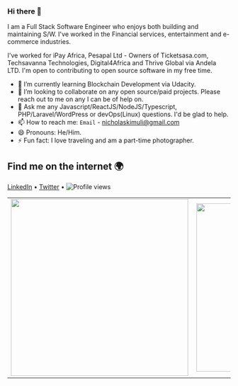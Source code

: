 ### Hi there 👋

I am a Full Stack Software Engineer who enjoys both building and maintaining S/W. I've worked in the Financial services, entertainment and e-commerce industries.

I've worked for iPay Africa, Pesapal Ltd - Owners of Ticketsasa.com, Techsavanna Technologies, Digital4Africa and Thrive Global via Andela LTD. I'm open to contributing to open source software in my free time.

- 🌱 I’m currently learning Blockchain Development via Udacity.
- 👯 I’m looking to collaborate on any open source/paid projects. Please reach out to me on any I can be of help on.
- 💬 Ask me any Javascript/ReactJS/NodeJS/Typescript, PHP/Laravel/WordPress or devOps(Linux) questions. I'd be glad to help.
- 📫 How to reach me: `Email` - [nicholaskimuli@gmail.com](mailto:nicholaskimuli@gmail.com)
- 😄 Pronouns: He/Him.
- ⚡ Fun fact: I love traveling and am a part-time photographer.

## Find me on the internet :earth_africa:

[LinkedIn](https://www.linkedin.com/in/nicholaskimuli/) • 
[Twitter](https://twitter.com/nick_kimuli) • 
![Profile views](https://gpvc.arturio.dev/NicholasKimuli)

<center>
  <table>
  <tr>
      <td><img width="400px" align="left" src="https://github-readme-stats.vercel.app/api?username=NicholasKimuli&count_private=true&show_icons=true&layout=compact" /></td>
      <td><img width="380px" align="left" src="https://github-readme-stats.vercel.app/api/top-langs/?username=NicholasKimuli&hide=html&layout=compact" /></td>
  </tr>   
</table>
</center>
